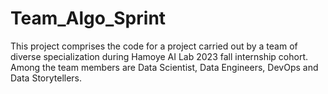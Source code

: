 # Team_Algo_Sprint
This project comprises the code for a project carried out by a team of diverse specialization during Hamoye AI Lab 2023 fall internship cohort. Among the team members are Data Scientist, Data Engineers, DevOps and Data Storytellers.
